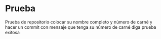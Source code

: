 # Prueba
Prueba de repositorio colocar su nombre completo y número de carné y hacer un commit con mensaje que tenga su número de carné diga prueba exitosa
